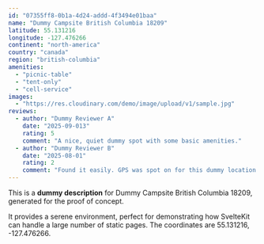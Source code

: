 ```yaml
---
id: "07355ff8-0b1a-4d24-addd-4f3494e01baa"
name: "Dummy Campsite British Columbia 18209"
latitude: 55.131216
longitude: -127.476266
continent: "north-america"
country: "canada"
region: "british-columbia"
amenities:
  - "picnic-table"
  - "tent-only"
  - "cell-service"
images:
  - "https://res.cloudinary.com/demo/image/upload/v1/sample.jpg"
reviews:
  - author: "Dummy Reviewer A"
    date: "2025-09-013"
    rating: 5
    comment: "A nice, quiet dummy spot with some basic amenities."
  - author: "Dummy Reviewer B"
    date: "2025-08-01"
    rating: 2
    comment: "Found it easily. GPS was spot on for this dummy location."
---
```


This is a **dummy description** for Dummy Campsite British Columbia 18209, generated for the proof of concept.

It provides a serene environment, perfect for demonstrating how SvelteKit can handle a large number of static pages. The coordinates are 55.131216, -127.476266.
